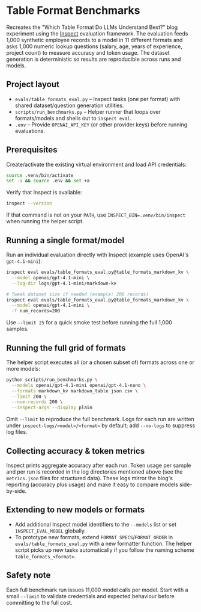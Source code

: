 # Table Format Benchmarks

Recreates the "Which Table Format Do LLMs Understand Best?" blog experiment using the [Inspect](https://inspect.aisi.org.uk/llms.txt) evaluation framework. The evaluation feeds 1,000 synthetic employee records to a model in 11 different formats and asks 1,000 numeric lookup questions (salary, age, years of experience, project count) to measure accuracy and token usage. The dataset generation is deterministic so results are reproducible across runs and models.

## Project layout

- `evals/table_formats_eval.py` – Inspect tasks (one per format) with shared dataset/question generation utilities.
- `scripts/run_benchmarks.py` – Helper runner that loops over formats/models and shells out to `inspect eval`.
- `.env` – Provide `OPENAI_API_KEY` (or other provider keys) before running evaluations.

## Prerequisites

Create/activate the existing virtual environment and load API credentials:

```bash
source .venv/bin/activate
set -a && source .env && set +a
```

Verify that Inspect is available:

```bash
inspect --version
```

If that command is not on your `PATH`, use `INSPECT_BIN=.venv/bin/inspect` when running the helper script.

## Running a single format/model

Run an individual evaluation directly with Inspect (example uses OpenAI's `gpt-4.1-mini`):

```bash
inspect eval evals/table_formats_eval.py@table_formats_markdown_kv \
  --model openai/gpt-4.1-mini \
  --log-dir logs/gpt-4.1-mini/markdown-kv

# Tweak dataset size if needed (example: 200 records)
inspect eval evals/table_formats_eval.py@table_formats_markdown_kv \
  --model openai/gpt-4.1-mini \
  -T num_records=200
```

Use `--limit 25` for a quick smoke test before running the full 1,000 samples.

## Running the full grid of formats

The helper script executes all (or a chosen subset of) formats across one or more models:

```bash
python scripts/run_benchmarks.py \
  --models openai/gpt-4.1-mini openai/gpt-4.1-nano \
  --formats markdown_kv markdown_table json csv \
  --limit 200 \
  --num-records 200 \
  --inspect-args --display plain
```

Omit `--limit` to reproduce the full benchmark. Logs for each run are written under `inspect-logs/<model>/<format>` by default; add `--no-logs` to suppress log files.

## Collecting accuracy & token metrics

Inspect prints aggregate accuracy after each run. Token usage per sample and per run is recorded in the log directories mentioned above (see the `metrics.json` files for structured data). These logs mirror the blog's reporting (accuracy plus usage) and make it easy to compare models side-by-side.

## Extending to new models or formats

- Add additional Inspect model identifiers to the `--models` list or set `INSPECT_EVAL_MODEL` globally.
- To prototype new formats, extend `FORMAT_SPECS`/`FORMAT_ORDER` in `evals/table_formats_eval.py` with a new formatter function. The helper script picks up new tasks automatically if you follow the naming scheme `table_formats_<format>`.

## Safety note

Each full benchmark run issues 11,000 model calls per model. Start with a small `--limit` to validate credentials and expected behaviour before committing to the full cost.
